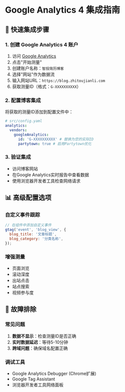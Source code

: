 # Google Analytics 4 集成指南

## 🎯 快速集成步骤

### 1. 创建 Google Analytics 4 账户

1. 访问 [Google Analytics](https://analytics.google.com/)
2. 点击"开始测量"
3. 创建账户名称：`智投简历博客`
4. 选择"网站"作为数据流
5. 输入网站URL：`https://blog.zhitoujianli.com`
6. 获取测量ID（格式：`G-XXXXXXXXXX`）

### 2. 配置博客集成

将获取的测量ID添加到配置文件中：

```yaml
# src/config.yaml
analytics:
  vendors:
    googleAnalytics:
      id: 'G-XXXXXXXXXX' # 替换为您的实际ID
      partytown: true # 启用Partytown优化
```

### 3. 验证集成

- 访问博客网站
- 在Google Analytics实时报告中查看数据
- 使用浏览器开发者工具检查网络请求

## 📊 高级配置选项

### 自定义事件跟踪

```javascript
// 在组件中添加自定义事件
gtag('event', 'blog_view', {
  blog_title: '文章标题',
  blog_category: '分类名称',
});
```

### 增强测量

- 页面浏览
- 滚动深度
- 出站点击
- 站点搜索
- 视频参与度

## 🔧 故障排除

### 常见问题

1. **数据不显示**：检查测量ID是否正确
2. **实时数据延迟**：等待5-10分钟
3. **跨域问题**：确保域名配置正确

### 调试工具

- Google Analytics Debugger (Chrome扩展)
- Google Tag Assistant
- 浏览器开发者工具网络面板


